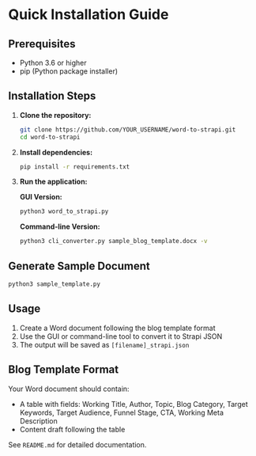 # Quick Installation Guide

## Prerequisites
- Python 3.6 or higher
- pip (Python package installer)

## Installation Steps

1. **Clone the repository:**
   ```bash
   git clone https://github.com/YOUR_USERNAME/word-to-strapi.git
   cd word-to-strapi
   ```

2. **Install dependencies:**
   ```bash
   pip install -r requirements.txt
   ```

3. **Run the application:**
   
   **GUI Version:**
   ```bash
   python3 word_to_strapi.py
   ```
   
   **Command-line Version:**
   ```bash
   python3 cli_converter.py sample_blog_template.docx -v
   ```

## Generate Sample Document
```bash
python3 sample_template.py
```

## Usage
1. Create a Word document following the blog template format
2. Use the GUI or command-line tool to convert it to Strapi JSON
3. The output will be saved as `[filename]_strapi.json`

## Blog Template Format
Your Word document should contain:
- A table with fields: Working Title, Author, Topic, Blog Category, Target Keywords, Target Audience, Funnel Stage, CTA, Working Meta Description
- Content draft following the table

See `README.md` for detailed documentation. 